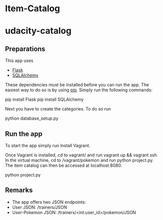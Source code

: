 # Item-Catalog
# udacity-catalog #

## Preparations ##

This app uses 

- [Flask](http://flask.pocoo.org)
- [SQLAlchemy](http://www.sqlalchemy.org)

These dependencies must be installed before you can run the app. The easiest way to do so is by using [pip](https://pypi.python.org/pypi/pip). Simply run the following commands:

pip install Flask
pip install SQLAlchemy

Next you have to create the categories. To do so run

python database_setup.py

## Run the app ##

To start the app simply run
Install Vagrant.

Once Vagrant is installed, cd to vagrant/ and run vagrant up && vagrant ssh. In the virtual machine, cd to
/vagrant/pokemon and run python project.py. The item catalog can then be accessed at localhost:8080.

python project.py

## Remarks ##
- The app offers two JSON endpoints:
- User JSON: /trainers/JSON
- User-Pokemon JSON: /trainers/\<int:user_id\>/pokemon/JSON
